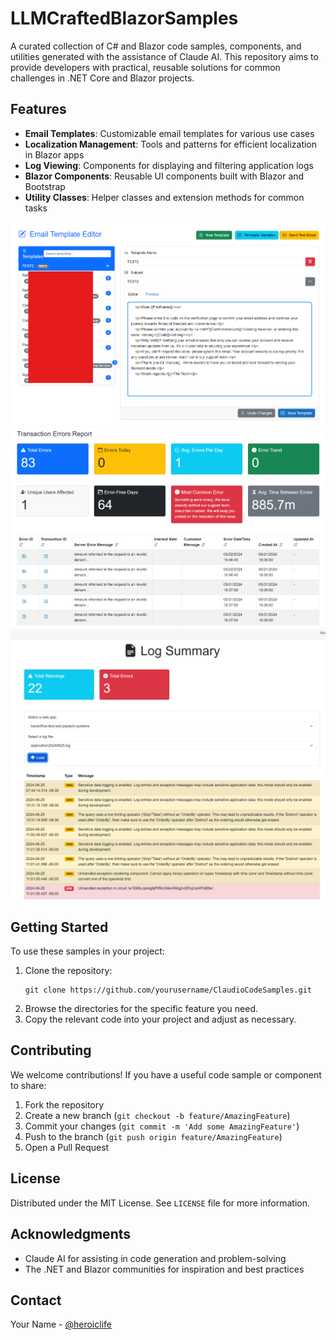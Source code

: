 # LLMCraftedBlazorSamples
A curated collection of C# and Blazor code samples, components, and utilities generated with the assistance of Claude AI. This repository aims to provide developers with practical, reusable solutions for common challenges in .NET Core and Blazor projects.

## Features

- **Email Templates**: Customizable email templates for various use cases
- **Localization Management**: Tools and patterns for efficient localization in Blazor apps
- **Log Viewing**: Components for displaying and filtering application logs
- **Blazor Components**: Reusable UI components built with Blazor and Bootstrap
- **Utility Classes**: Helper classes and extension methods for common tasks

![Email Templates](https://github.com/DavidVeksler/LLMCraftedBlazorSamples/blob/main/EmailTemplates/Screenshot%202024-07-10%20103238.png?raw=true)
![Transaction Errors Report](https://github.com/DavidVeksler/LLMCraftedBlazorSamples/blob/main/TransactionErrorReport/Screenshot%202024-07-10%20111726.png?raw=true)
![Log Viewer](https://github.com/DavidVeksler/LLMCraftedBlazorSamples/blob/main/IISLogViewer/Screenshot%202024-07-10%20104726.png?raw=true)


## Getting Started

To use these samples in your project:

1. Clone the repository:
   ```
   git clone https://github.com/yourusername/ClaudioCodeSamples.git
   ```
2. Browse the directories for the specific feature you need.
3. Copy the relevant code into your project and adjust as necessary.

## Contributing

We welcome contributions! If you have a useful code sample or component to share:

1. Fork the repository
2. Create a new branch (`git checkout -b feature/AmazingFeature`)
3. Commit your changes (`git commit -m 'Add some AmazingFeature'`)
4. Push to the branch (`git push origin feature/AmazingFeature`)
5. Open a Pull Request

## License

Distributed under the MIT License. See `LICENSE` file for more information.

## Acknowledgments

- Claude AI for assisting in code generation and problem-solving
- The .NET and Blazor communities for inspiration and best practices

## Contact

Your Name - [@heroiclife](https://twitter.com/heroiclife)
